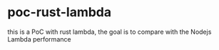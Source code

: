 # poc-rust-lambda
this is a PoC with rust lambda, the goal is to compare with the Nodejs Lambda performance
